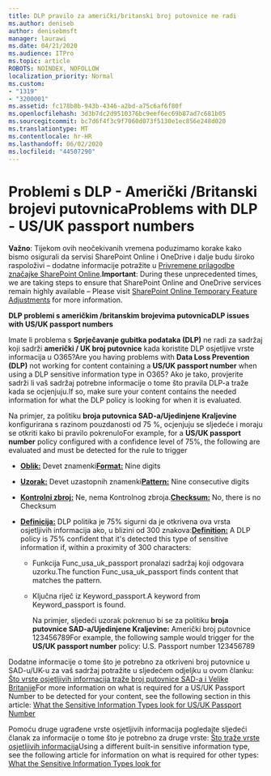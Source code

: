 ```yaml
---
title: DLP pravilo za američki/britanski broj putovnice ne radi
ms.author: deniseb
author: denisebmsft
manager: laurawi
ms.date: 04/21/2020
ms.audience: ITPro
ms.topic: article
ROBOTS: NOINDEX, NOFOLLOW
localization_priority: Normal
ms.custom:
- "1319"
- "3200001"
ms.assetid: fc178b8b-943b-4346-a2bd-a75c6af6f80f
ms.openlocfilehash: 3d3b7dc2d9510376bc9eef6ec69b87ad7c681b05
ms.sourcegitcommit: bc7d6f4f3c9f7060d073f5130e1ec856e248d020
ms.translationtype: MT
ms.contentlocale: hr-HR
ms.lasthandoff: 06/02/2020
ms.locfileid: "44507290"
---
```

# <a name="problems-with-dlp---usuk-passport-numbers"></a><span data-ttu-id="e2fea-102">Problemi s DLP - Američki /Britanski brojevi putovnica</span><span class="sxs-lookup"><span data-stu-id="e2fea-102">Problems with DLP - US/UK passport numbers</span></span>

<span data-ttu-id="e2fea-103">**Važno**: Tijekom ovih neočekivanih vremena poduzimamo korake kako bismo osigurali da servisi SharePoint Online i OneDrive i dalje budu široko raspoloživi – dodatne informacije potražite u [Privremene prilagodbe značajke SharePoint Online](https://aka.ms/ODSPAdjustments).</span><span class="sxs-lookup"><span data-stu-id="e2fea-103">**Important**: During these unprecedented times, we are taking steps to ensure that SharePoint Online and OneDrive services remain highly available – Please visit [SharePoint Online Temporary Feature Adjustments](https://aka.ms/ODSPAdjustments) for more information.</span></span>

<span data-ttu-id="e2fea-104">**DLP problemi s američkim /britanskim brojevima putovnica**</span><span class="sxs-lookup"><span data-stu-id="e2fea-104">**DLP issues with US/UK passport numbers**</span></span>

<span data-ttu-id="e2fea-105">Imate li problema s **Sprječavanje gubitka podataka (DLP)** ne radi za sadržaj koji sadrži **američki / UK broj putovnice** kada koristite DLP osjetljive vrste informacija u O365?</span><span class="sxs-lookup"><span data-stu-id="e2fea-105">Are you having problems with **Data Loss Prevention (DLP)** not working for content containing a **US/UK passport number** when using a DLP sensitive information type in O365?</span></span> <span data-ttu-id="e2fea-106">Ako je tako, provjerite sadrži li vaš sadržaj potrebne informacije o tome što pravila DLP-a traže kada se ocjenjuju.</span><span class="sxs-lookup"><span data-stu-id="e2fea-106">If so, make sure your content contains the needed information for what the DLP policy is looking for when it is evaluated.</span></span>
  
<span data-ttu-id="e2fea-107">Na primjer, za politiku **broja putovnica SAD-a/Ujedinjene Kraljevine** konfigurirana s razinom pouzdanosti od 75 %, ocjenjuju se sljedeće i moraju se otkriti kako bi pravilo pokrenulo</span><span class="sxs-lookup"><span data-stu-id="e2fea-107">For example, for a **US/UK passport number** policy configured with a confidence level of 75%, the following are evaluated and must be detected for the rule to trigger</span></span>
  
- <span data-ttu-id="e2fea-108">**[Oblik:](https://docs.microsoft.com/microsoft-365/compliance/sensitive-information-type-entity-definitions#format-77)** Devet znamenki</span><span class="sxs-lookup"><span data-stu-id="e2fea-108">**[Format:](https://docs.microsoft.com/microsoft-365/compliance/sensitive-information-type-entity-definitions#format-77)** Nine digits</span></span>

- <span data-ttu-id="e2fea-109">**[Uzorak:](https://docs.microsoft.com/microsoft-365/compliance/sensitive-information-type-entity-definitions#pattern-77)** Devet uzastopnih znamenki</span><span class="sxs-lookup"><span data-stu-id="e2fea-109">**[Pattern:](https://docs.microsoft.com/microsoft-365/compliance/sensitive-information-type-entity-definitions#pattern-77)** Nine consecutive digits</span></span>

- <span data-ttu-id="e2fea-110">**[Kontrolni zbroj:](https://docs.microsoft.com/microsoft-365/compliance/sensitive-information-type-entity-definitions#checksum-76)** Ne, nema Kontrolnog zbroja.</span><span class="sxs-lookup"><span data-stu-id="e2fea-110">**[Checksum:](https://docs.microsoft.com/microsoft-365/compliance/sensitive-information-type-entity-definitions#checksum-76)** No, there is no Checksum</span></span>

- <span data-ttu-id="e2fea-111">**[Definicija:](https://docs.microsoft.com/microsoft-365/compliance/sensitive-information-type-entity-definitions#definition-77)** DLP politika je 75% sigurni da je otkrivena ova vrsta osjetljivih informacija ako, u blizini od 300 znakova:</span><span class="sxs-lookup"><span data-stu-id="e2fea-111">**[Definition:](https://docs.microsoft.com/microsoft-365/compliance/sensitive-information-type-entity-definitions#definition-77)** A DLP policy is 75% confident that it's detected this type of sensitive information if, within a proximity of 300 characters:</span></span>

  - <span data-ttu-id="e2fea-112">Funkcija Func_usa_uk_passport pronalazi sadržaj koji odgovara uzorku.</span><span class="sxs-lookup"><span data-stu-id="e2fea-112">The function Func_usa_uk_passport finds content that matches the pattern.</span></span>

  - <span data-ttu-id="e2fea-113">Ključna riječ iz Keyword_passport.</span><span class="sxs-lookup"><span data-stu-id="e2fea-113">A keyword from Keyword_passport is found.</span></span>

    <span data-ttu-id="e2fea-114">Na primjer, sljedeći uzorak pokrenuo bi se za politiku **broja putovnice SAD-a/Ujedinjene Kraljevine:** Američki broj putovnice 123456789</span><span class="sxs-lookup"><span data-stu-id="e2fea-114">For example, the following sample would trigger for the **US/UK passport number** policy: U.S. Passport number 123456789</span></span>

<span data-ttu-id="e2fea-115">Dodatne informacije o tome što je potrebno za otkriveni broj putovnice u SAD-u/UK-u za vaš sadržaj potražite u sljedećem odjeljku u ovom članku: [Što vrste osjetljivih informacija traže broj putovnice SAD-a i Velike Britanije](https://docs.microsoft.com/microsoft-365/compliance/sensitive-information-type-entity-definitions#us--uk-passport-number)</span><span class="sxs-lookup"><span data-stu-id="e2fea-115">For more information on what is required for a US/UK Passport Number to be detected for your content, see the following section in this article: [What the Sensitive Information Types look for US/UK Passport Number](https://docs.microsoft.com/microsoft-365/compliance/sensitive-information-type-entity-definitions#us--uk-passport-number)</span></span>
  
<span data-ttu-id="e2fea-116">Pomoću druge ugrađene vrste osjetljivih informacija pogledajte sljedeći članak za informacije o tome što je potrebno za druge vrste: [Što traže vrste osjetljivih informacija](https://docs.microsoft.com/microsoft-365/compliance/sensitive-information-type-entity-definitions)</span><span class="sxs-lookup"><span data-stu-id="e2fea-116">Using a different built-in sensitive information type, see the following article for information on what is required for other types: [What the Sensitive Information Types look for](https://docs.microsoft.com/microsoft-365/compliance/sensitive-information-type-entity-definitions)</span></span>
  